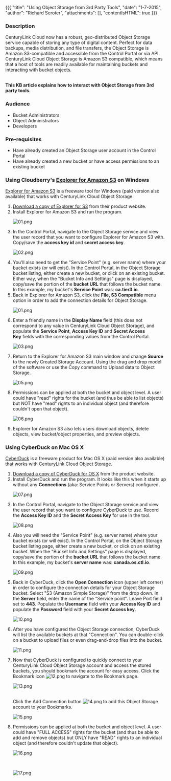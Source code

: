 {{{
  "title": "Using Object Storage from 3rd Party Tools",
  "date": "1-7-2015",
  "author": "Richard Seroter",
  "attachments": [],
  "contentIsHTML": true
}}}

<h3>Description</h3>
<p>CenturyLink Cloud now has a robust, geo-distributed Object Storage service capable of storing any type of digital content. Perfect for data backups, media distribution, and file transfers, the Object Storage is Amazon S3-compatible and accessible from
  the Control Portal or via API. CenturyLink Cloud Object Storage is Amazon S3 compatible, which means that a host of tools are readily available for maintaining buckets and interacting with bucket objects.</p>
  </br>
  <strong>This KB article explains how to interact with Object Storage from 3rd party tools.</strong>
</p>
<h3>Audience</h3>
<ul>
  <li>Bucket Administrators</li>
  <li>Object Administrators</li>
  <li>Developers</li>
</ul>
<h3>Pre-requisites</h3>
<ul>
  <li>Have already created an Object Storage user account in the Control Portal</li>
  <li>Have already created a new bucket or have access permissions to an existing bucket</li>
</ul> 
<h3>Using Cloudberry&#39;s <a href="http://www.cloudberrylab.com/">Explorer for Amazon S3</a>&nbsp;on Windows</h3>
  <p><a href="http://www.cloudberrylab.com/">Explorer for Amazon S3</a>&nbsp;is a freeware tool for Windows (paid version also available) that works with CenturyLink Cloud Object Storage.
  </p>
<ol>
  <li><a href="http://www.cloudberrylab.com/free-amazon-s3-explorer-cloudfront-IAM.aspx">Download a copy of Explorer for S3</a> from their product website.
  </li>
  <li>Install Explorer for Amazon S3 and run the program.
    <p><img src="https://t3n.zendesk.com/attachments/token/hk3EDH82esD9JlHc0XaJ1tCI6/?name=01.png" alt="01.png" />
    </p>
  </li>
  <li>In the Control Portal, navigate to the Object Storage service and view the user record that you want to configure Explorer for Amazon S3 with. Copy/save the&nbsp;<strong>access key id</strong>&nbsp;and&nbsp;<strong>secret access key</strong>.
    <p><img src="https://t3n.zendesk.com/attachments/token/fEYdYbXwcrEGGkfJBtavv318U/?name=02.png" alt="02.png" />
    </p>
  </li>
  <li>You&#39;ll also need to get the &#34;Service Point&#34; (e.g. server name) where your bucket exists (or will exist). In the Control Portal, in the Object Storage bucket listing, either create a new bucket, or click on an existing bucket. Either way, when the &#34;Bucket Info and Settings&#34; page is displayed, copy/save the portion of the <strong>bucket URL</strong> that follows the bucket name. In this example, my bucket&#39;s&nbsp;<strong>Service Point</strong>&nbsp;was: <strong>ca.tier3.io</strong>. 
  </li>
  <li>Back in Explorer for Amazon S3, click the <strong>File, S3 Compatible</strong> menu option in order to add the connection details for Object Storage.
    <p><img src="https://t3n.zendesk.com/attachments/token/87ta5NWRhlj7cmk0WlGlC84vX/?name=01.png" alt="01.png" />
    </p>
  </li>
  <li>Enter a friendly name in the&nbsp;<strong>Display Name&nbsp;</strong>field (this does not correspond to any value in CenturyLink Cloud Object Storage), and populate the <strong>Service Point</strong>,&nbsp;<strong>Access Key ID</strong>&nbsp;and&nbsp;<strong>Secret Access Key</strong>&nbsp;fields with the corresponding values from the Control Portal.
    <p><img src="https://t3n.zendesk.com/attachments/token/QqoxEfC8rImNPstoke3KDODmj/?name=03.png" alt="03.png" />
    </p>
  </li>
  <li>
    <p>Return to the Explorer for Amazon S3 main window and change <strong>Source</strong> to the newly Created Storage Account. Using the drag and drop model of the software or use the Copy command to Upload data to Object Storage.</p>
    <p><img src="https://t3n.zendesk.com/attachments/token/9BDZDWtOfEbqPvaJ64pHAvmI0/?name=05.png" alt="05.png" />
    </p>
  </li>
  <li>Permissions can be applied at both the bucket and object level. A user could have &#34;read&#34; rights for the bucket (and thus be able to list objects) but NOT have &#34;read&#34; rights to an individual object (and therefore couldn&#39;t open that object).
    <p><img src="https://t3n.zendesk.com/attachments/token/Cv1ndjweYcJSSc0lMoZgLdpT9/?name=06.png" alt="06.png" />
    </p>
  </li>
  <li>Explorer for Amazon S3 also lets users download objects, delete objects, view bucket/object properties, and preview objects.
  </li>
</ol>
<h3>Using CyberDuck on Mac OS X</h3>
  <p><a href="https://cyberduck.io/?l=en">CyberDuck</a>&nbsp;is a freeware product for Mac OS X (paid version also available) that works with CenturyLink Cloud Object Storage.
  </p>
<ol>
  <li><a href="https://update.cyberduck.io/Cyberduck-4.7.2.zip">Download a copy of CyberDuck for OS X</a> from the product website.</li>
  <li>Install CyberDuck and run the program. It looks like this when it starts up without any <strong>Connections</strong> (aka: Service Points or Servers) configured.
    <p><img src="../images/cyberduck-new-install.png" alt="07.png" />
    </p>
  </li>
  <li>In the Control Portal, navigate to the Object Storage service and view the user record that you want to configure CyberDuck to use. Record the&nbsp;<strong>Access Key ID</strong>&nbsp;and the&nbsp;<strong>Secret Access Key</strong>&nbsp;for use in the tool.
    <p><img src="../images/object-storage-user-record-edited.png" alt="08.png" />
    </p>
  </li>
  <li>Also you will need the &#34;Service Point&#34; (e.g. server name) where your bucket exists (or will exist). In the Control Portal, on the Object Storage bucket listing page, either create a new bucket, or click on an existing bucket. When the &#34;Bucket Info and Settings&#34; page is displayed, copy/save the portion of the&nbsp;<strong>bucket URL</strong>&nbsp;that follows the bucket name. In this example, my bucket&#39;s&nbsp;<strong>server name</strong>&nbsp;was: <strong>canada.os.ctl.io</strong>. 
    <p><img src="../images/object-storage-bucket-info-and-settings.png" alt="09.png" />
    </p>
  </li>
  <li>Back in CyberDuck, click the <strong>Open Connection</strong> icon (upper left corner) in order to configure the connection details for your Object Storage bucket. Select &#34;S3 (Amazon Simple Storage)&#34; from the drop down. In the&nbsp;<strong>Server</strong>&nbsp;field, enter the name of the &#34;Service point&#34;. Leave Port field set to <strong>443</strong>. Populate the <strong>Username</strong> field with your&nbsp;<strong>Access Key ID</strong>&nbsp;and populate the&nbsp;<strong>Password</strong>&nbsp;field with your&nbsp;<strong>Secret Access key</strong>. 
    <p><img src="../images/cyberduck-setup-connection.png" alt="10.png" />
    </p>
  </li>
  <li>
    <p>After you have configured the Object Storage connection, CyberDuck will list the available buckets at that &#34;Connection&#34;. You can double-click on a bucket to upload files or even drag-and-drop files into the bucket.</p>
    <p><img src="../images/cyberduck-established-connection.png" alt="11.png" />
    </p>
  </li>
  <li>Now that CyberDuck is configured to quickly connect to your CenturyLink Cloud Object Storage account and access the stored buckets, you should bookmark the account for easy access. Click the Bookmark icon <img src="file:///Users/davidgardner/Desktop/cyberduck-bookmark-icon.png" alt="12.png" /> to navigate to the Bookmark page. 
    <p><img src="../images/cyberduck-bookmark-page.png" alt="13.png" />
    </p>
    </br>
    Click the Add Connection button <img src="../images/cyberduck-bookmark-page-add-connection-icon.png" alt="14.png" /> to add this Object Storage account to your Bookmarks. 
    <p><img src="../images/cyberduck-bookmark-added.png" alt="15.png" />
    </p>
  </li>
  <li>Permissions can be applied at both the bucket and object level. A user could have &#34;FULL ACCESS&#34; rights for the bucket (and thus be able to add and remove objects) but ONLY have &#34;READ&#34; rights to an individual object (and therefore couldn&#39;t update that object).
    <p><img src="../images/cyberduck-bucket-permissions.png" alt="16.png" />
    </p>
    </br>   
    <p><img src="../images/cyberduck-object-permissions.png" alt="17.png" />
    </p>
  </li>
</ol>
